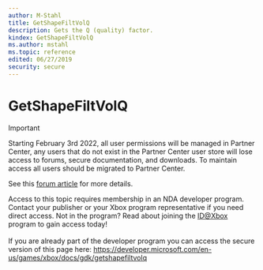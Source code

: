 ```yaml
---
author: M-Stahl
title: GetShapeFiltVolQ
description: Gets the Q (quality) factor.
kindex: GetShapeFiltVolQ
ms.author: mstahl
ms.topic: reference
edited: 06/27/2019
security: secure
---
```


# GetShapeFiltVolQ
> [!IMPORTANT]
> Starting February 3rd 2022, all user permissions will be managed in Partner Center, any users that do not exist in the Partner Center user store will lose access to forums, secure documentation, and downloads. To maintain access all users should be migrated to Partner Center. <p></p>See this <a href="https://forums.xboxlive.com/articles/132187/breaking-change-user-access-for-forums-secure-docu.html">forum article</a> for more details.  

 Access to this topic requires membership in an NDA developer program. Contact your publisher or your Xbox program representative if you need direct access. Not in the program? Read about joining the <a href="https://www.xbox.com/Developers/id">ID@Xbox</a> program to gain access today!  <br/><br/>If you are already part of the developer program you can access the secure version of this page here: <a target="_blank" href="https://developer.microsoft.com/en-us/games/xbox/docs/gdk/getshapefiltvolq">https://developer.microsoft.com/en-us/games/xbox/docs/gdk/getshapefiltvolq</a>